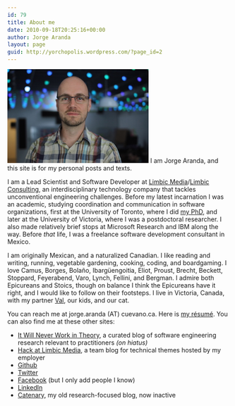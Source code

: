 ```yaml
---
id: 79
title: About me
date: 2010-09-18T20:25:16+00:00
author: Jorge Aranda
layout: page
guid: http://yorchopolis.wordpress.com/?page_id=2
---
```

[<img title="Jorge" src="/images/Jorge.jpg"/>](/images/Jorge.jpg)
I am Jorge Aranda, and this site is for my personal posts and texts.

I am a Lead Scientist and Software Developer
at [Limbic Media](http://limbicmedia.ca/)/[Limbic Consulting](http://limbicconsulting.ca/),
an interdisciplinary technology company that tackles unconventional engineering challenges.
Before my latest incarnation I was an academic,
studying coordination and communication in software organizations,
first at the University of Toronto, where I did [my PhD](/pdfs/SharedUnderstanding.pdf),
and later at the University of Victoria, where I was a postdoctoral researcher.
I also made relatively brief stops at Microsoft Research and IBM along the way.
Before *that* life,
I was a freelance software development consultant in Mexico.

I am originally Mexican, and a naturalized Canadian.
I like reading and writing, running, vegetable gardening, cooking, coding, and boardgaming.
I love Camus, Borges, Bolaño, Ibargüengoitia, Eliot, Proust,
Brecht, Beckett, Stoppard, Feyerabend, Varo, Lynch, Fellini, and Bergman.
I admire both Epicureans and Stoics,
though on balance I think the Epicureans have it right,
and I would like to follow on their footsteps.
I live in Victoria, Canada,
with my partner [Val](http://valcortes.wordpress.com/), our kids, and our cat.

You can reach me at jorge.aranda (AT) cuevano.ca.
Here is [my résumé](/wp-content/uploads/2016/08/Jorge-Aranda-Resume.pdf).
You can also find me at these other sites:

  * [It Will Never Work in Theory](http://neverworkintheory.org/), a curated blog of software engineering research relevant to practitioners *(on hiatus)*
  * [Hack at Limbic Media](http://hack.limbicmedia.ca/), a team blog for technical themes hosted by my employer
  * [Github](http://github.com/jorgearanda)
  * [Twitter](http://twitter.com/yorchopolis)
  * [Facebook](http://www.facebook.com/yorchopolis) (but I only add people I know)
  * [LinkedIn](http://ca.linkedin.com/in/yorchopolis)
  * [Catenary](http://catenary.wordpress.com/), my old research-focused blog, now inactive
